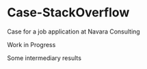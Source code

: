 # Case-StackOverflow
Case for a job application at Navara Consulting

Work in Progress


Some intermediary results


